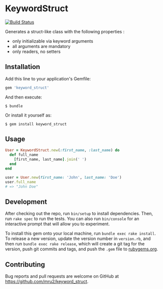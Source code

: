 # KeywordStruct

[![Build Status](https://travis-ci.org/mru2/keyword_struct.svg?branch=master)](https://travis-ci.org/mru2/keyword_struct)

Generates a struct-like class with the following properties :
- only initializable via keyword arguments
- all arguments are mandatory
- only readers, no setters

## Installation

Add this line to your application's Gemfile:

```ruby
gem 'keyword_struct'
```

And then execute:

    $ bundle

Or install it yourself as:

    $ gem install keyword_struct

## Usage

```ruby
User = KeywordStruct.new(:first_name, :last_name) do
  def full_name
    [first_name, last_name].join(' ')
  end
end

user = User.new(first_name: 'John', last_name: 'Doe')
user.full_name
# => "John Doe"
```

## Development

After checking out the repo, run `bin/setup` to install dependencies. Then, run `rake spec` to run the tests. You can also run `bin/console` for an interactive prompt that will allow you to experiment.

To install this gem onto your local machine, run `bundle exec rake install`. To release a new version, update the version number in `version.rb`, and then run `bundle exec rake release`, which will create a git tag for the version, push git commits and tags, and push the `.gem` file to [rubygems.org](https://rubygems.org).

## Contributing

Bug reports and pull requests are welcome on GitHub at https://github.com/mru2/keyword_struct.

